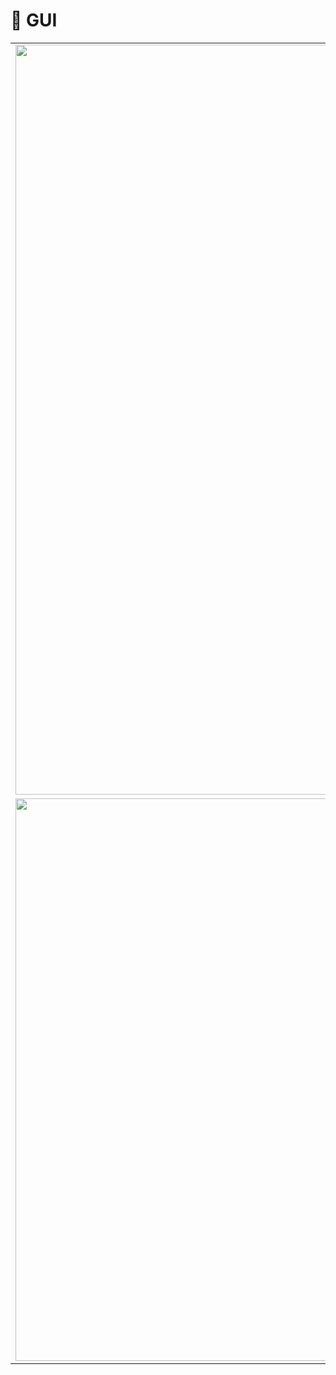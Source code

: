 # 📸 GUI

<table>
  <tr>
    <td><img src="https://github.com/user-attachments/assets/a3328301-8ab6-484a-a9c9-2030d1e15fae" width="1200"/></td>
    <td><img src="https://github.com/user-attachments/assets/175adeb1-214b-40bb-ae8a-78d51dd70b4f" width="900"/></td>
  </tr>
  <tr>
    <td><img src="https://github.com/user-attachments/assets/848dd146-feb5-4638-a261-60d951881e95" width="900"/></td>
    <td><img src="https://github.com/user-attachments/assets/17a5e7c8-2495-422f-b079-8ebb8a9b9607" width="900"/></td>
  </tr>
</table>

